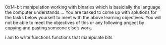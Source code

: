 0x14-bit manipulation
working with binaries which is basicially the language the 
computer understands ...
You are tasked to come up with solutions for the tasks below yourself to meet with the above learning objectives.
You will not be able to meet the objectives of this or any following project by copying and pasting someone else’s work.

i am to write functions functions that manipulate bits

